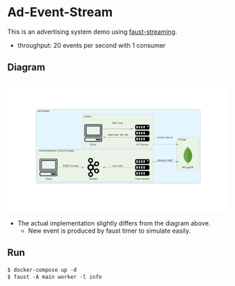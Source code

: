 # Ad-Event-Stream
This is an advertising system demo using [faust-streaming](https://github.com/faust-streaming/faust).
- throughput: 20 events per second with 1 consumer

## Diagram
![diagram](docs/diagrams_image.png)
- The actual implementation slightly differs from the diagram above.
  - New event is produced by faust timer to simulate easily.

## Run
```shell
$ docker-compose up -d
$ faust -A main worker -l info
```